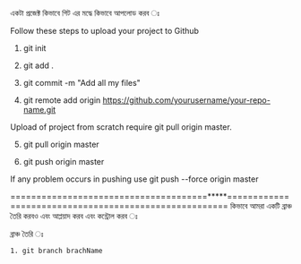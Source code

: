 একটা প্রজেক্ট কিভাবে গিট এর মদ্ধে কিভাবে আপলোড করব ঃ


Follow these steps to upload your project to Github

1) git init

2) git add .

3) git commit -m "Add all my files"

4) git remote add origin https://github.com/yourusername/your-repo-name.git

Upload of project from scratch require git pull origin master.

5) git pull origin master

6) git push origin master

If any problem occurs in pushing use git push --force origin master

======================================*****======================================================
 কিভাবে আমরা একটি ব্রাঞ্চ তৈরি করবও এবং আপ্লয়াদ করব এবং কন্ট্রোল করব ঃ
 
 ব্রাঞ্চ তৈরি ঃ
 
	1. git branch brachName
	
	
